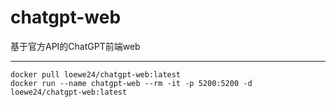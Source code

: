 # chatgpt-web
基于官方API的ChatGPT前端web

*****

```
docker pull loewe24/chatgpt-web:latest
docker run --name chatgpt-web --rm -it -p 5200:5200 -d loewe24/chatgpt-web:latest
```
